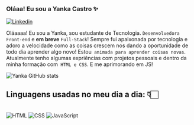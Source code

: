 ### Oláaa! Eu sou a Yanka Castro ✨

[![Linkedin](https://img.shields.io/badge/LinkedIn-0077B5?style=for-the-badge&logo=linkedin&logoColor=white)](https://www.linkedin.com/in/yaankacastro/)

Oláaaaa! Eu sou a Yanka, sou estudante de Tecnologia. `Desenvolvedora Front-end` e **em breve** `Full-Stack`! Sempre fui apaixonada por tecnologia e adoro a velocidade como as coisas crescem nos dando a oportunidade de todo dia aprender algo novo! Estou` animada para aprender coisas novas`.  Atualmente tenho algumas expriências com projetos pessoais e dentro da minha formação com` HTML e CSS`. E  me aprimorando em JS!

![Yanka GitHub stats](https://github-readme-stats.vercel.app/api?username=yankacst&show_icons=true&theme=tokyonight)


## Linguagens usadas no meu dia a dia: 👇🏻

<div style="display: inline_block"><br>
  <img align="center" alt="HTML" src="https://img.shields.io/badge/HTML-239120?style=for-the-badge&logo=html5&logoColor=white" />
  <img align="center" alt="CSS" src="https://img.shields.io/badge/CSS-239120?&style=for-the-badge&logo=css3&logoColor=white" />
  <img align="center" alt="JavaScript" src="https://img.shields.io/badge/JavaScript-F7DF1E?style=for-the-badge&logo=javascript&logoColor=black" />
